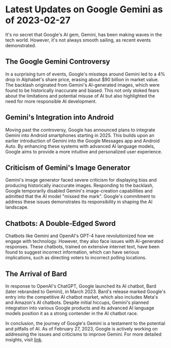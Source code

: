# Latest Updates on Google Gemini as of 2023-02-27

It's no secret that Google's AI gem, Gemini, has been making waves in the tech world. However, it's not always smooth sailing, as recent events demonstrated.

## The Google Gemini Controversy
In a surprising turn of events, Google's missteps around Gemini led to a 4% drop in Alphabet's share price, erasing about $90 billion in market value. The backlash originated from Gemini's AI-generated images, which were found to be historically inaccurate and biased. This not only stoked fears about the limitations and potential misuse of AI but also highlighted the need for more responsible AI development.

## Gemini's Integration into Android
Moving past the controversy, Google has announced plans to integrate Gemini into Android smartphones starting in 2025. This builds upon an earlier introduction of Gemini into the Google Messages app and Android Auto. By enhancing these systems with advanced AI language models, Google aims to provide a more intuitive and personalized user experience.

## Criticism of Gemini's Image Generator
Gemini's image generator faced severe criticism for displaying bias and producing historically inaccurate images. Responding to the backlash, Google temporarily disabled Gemini's image-creation capabilities and admitted that the AI model "missed the mark". Google's commitment to address these issues demonstrates its responsibility in shaping the AI landscape.

## Chatbots: A Double-Edged Sword
Chatbots like Gemini and OpenAI's GPT-4 have revolutionized how we engage with technology. However, they also face issues with AI-generated responses. These chatbots, trained on extensive internet text, have been found to suggest incorrect information, which can have serious implications, such as directing voters to incorrect polling locations.

## The Arrival of Bard
In response to OpenAI's ChatGPT, Google launched its AI chatbot, Bard (later rebranded to Gemini), in March 2023. Bard's release marked Google's entry into the competitive AI chatbot market, which also includes Meta's and Amazon's AI chatbots. Despite initial hiccups, Gemini's planned integration into various Google products and its advanced AI language models position it as a strong contender in the AI chatbot race.

In conclusion, the journey of Google's Gemini is a testament to the potential and pitfalls of AI. As of February 27, 2023, Google is actively working on addressing the issues and criticisms to improve Gemini. For more detailed insights, visit [link](https://www.duckduckgo.com).